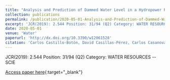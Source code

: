 ```yaml
---
title: "Analysis and Prediction of Dammed Water Level in a Hydropower Reservoir Using Machine Learning and Persistence-Based Techniques"
collection: publications
permalink: /publication/2020-05-01-Analysis-and-Prediction-of-Dammed-Water-Level-in-a-Hydropower-Reservoir-Using-Machine-Learning-and-P
excerpt: 'JCR(2019): 2.544 Position: 31/94 (Q2) Category: WATER RESOURCES – SCIE'
date: 2020-05-01
venue: 'Water'
paperurl: 'http://dx.doi.org/10.3390/w12061528'
citation: 'Carlos Castillo-Botón, David Casillas-Pérez, Carlos Casanova-Mateo, L.M. Moreno-Saavedra, B. Morales-Díaz, J. Sanz-Justo, <strong>Pedro Antonio Gutiérrez</strong>, Sancho Salcedo-Sanz, &quot;Analysis and Prediction of Dammed Water Level in a Hydropower Reservoir Using Machine Learning and Persistence-Based Techniques.&quot; Water, Vol. 12(6), 2020, pp.1528.'
---
```

JCR(2019): 2.544 Position: 31/94 (Q2) Category: WATER RESOURCES -- SCIE

[Access paper here](http://dx.doi.org/10.3390/w12061528){:target="_blank"}
